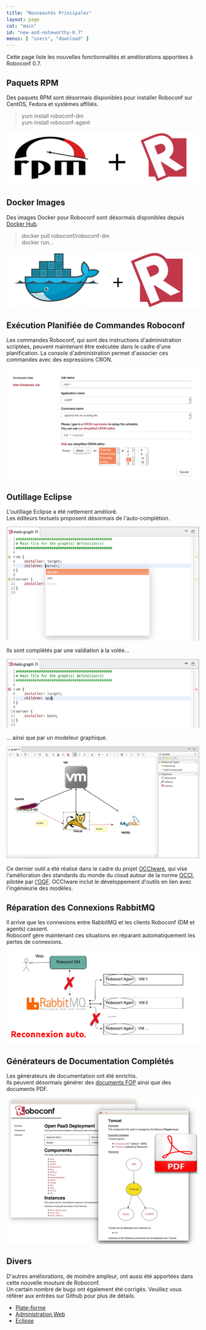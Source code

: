 ```yaml
---
title: "Nouveautés Principales"
layout: page
cat: "main"
id: "new-and-noteworthy-0.7"
menus: [ "users", "download" ]
---
```


Cette page liste les nouvelles fonctionnalités et améliorations apportées à Roboconf 0.7.


## Paquets RPM

Des paquets RPM sont désormais disponibles pour installer Roboconf sur CentOS, Fedora et systèmes affiliés.

> yum install roboconf-dm  
> yum install roboconf-agent

<img src="/resources/img/nn-0.7-rpm-packages-for-roboconf.jpg" alt="Paquets RPM pour Roboconf" class="gs" />


## Docker Images

Des images Docker pour Roboconf sont désormais disponibles depuis [Docker Hub](https://hub.docker.com).

> docker pull roboconf/roboconf-dm  
> docker run...

<img src="/resources/img/nn-0.7-docker-images-for-roboconf.jpg" alt="Images Docker pour Roboconf" class="gs" />


## Exécution Planifiée de Commandes Roboconf

Les commandes Roboconf, qui sont des instructions d'administration scriptées, peuvent maintenant
être exécutée dans le cadre d'une planification. La console d'administration permet d'associer
ces commandes avec des expressions CRON.

<img src="/resources/img/nn-0.7-scheduling-for-commands.jpg" alt="Exécution planifiée de commands Roboconf" class="gs" />


## Outillage Eclipse

L'outillage Eclipse a été nettement amélioré.  
Les éditeurs textuels proposent désormais de l'auto-complétion.

<img src="/resources/img/nn-0.7-eclipse-editor-with-auto-completion.jpg" alt="Auto-completion dans Eclipse" class="gs" />

Ils sont complétés par une valdiation à la volée...

<img src="/resources/img/nn-0.7-eclipse-editor-with-validation.jpg" alt="Validation à la volée dans Eclipse" class="gs" />

... ainsi que par un modeleur graphique.

<img src="/resources/img/nn-0.7-eclipse-graphical-modeler.jpg" alt="Éditeur graphique dans Eclipse" class="gs" />

Ce dernier outil a été réalisé dans le cadre du projet [OCCIware](http://www.occiware.org), qui vise l'amélioration
des standards du monde du cloud autour de la norme [OCCI](http://occi-wg.org), pilotée par [l'OGF](https://www.ogf.org).
OCCIware inclut le développement d'outils en lien avec l'ingénieurie des modèles.


## Réparation des Connexions RabbitMQ

Il arrive que les connexions entre RabbitMQ et les clients Roboconf (DM et agents) cassent.  
Roboconf gère maintenant ces situations en réparant automatiquement les pertes de connexions.

<img src="/resources/img/nn-0.7-auto-reconnect-fr.png" alt="Répération automatique des connexions avec RabbitMQ" class="gs" />


## Générateurs de Documentation Complétés

Les générateurs de documentation ont été enrichis.  
Ils peuvent désormais générer des [documents FOP](https://xmlgraphics.apache.org/fop/) ainsi que des documents PDF.

<img src="/resources/img/nn-0.7-doc.png" alt="Générer une documentation project en PDF" class="gs" />


## Divers

D'autres améliorations, de moindre ampleur, ont aussi été apportées dans cette nouvelle mouture de Roboconf.  
Un certain nombre de bugs ont également été corrigés. Veuillez vous référer aux entrées sur Github pour plus de détails.

* [Plate-forme](https://github.com/roboconf/roboconf-platform/issues?utf8=%E2%9C%93&q=milestone%3A0.7)
* [Administration Web](https://github.com/roboconf/roboconf-web-administration/issues?utf8=%E2%9C%93&q=milestone%3A0.7)
* [Eclipse](https://github.com/roboconf/roboconf-eclipse/issues?q=milestone%3A0.7)

